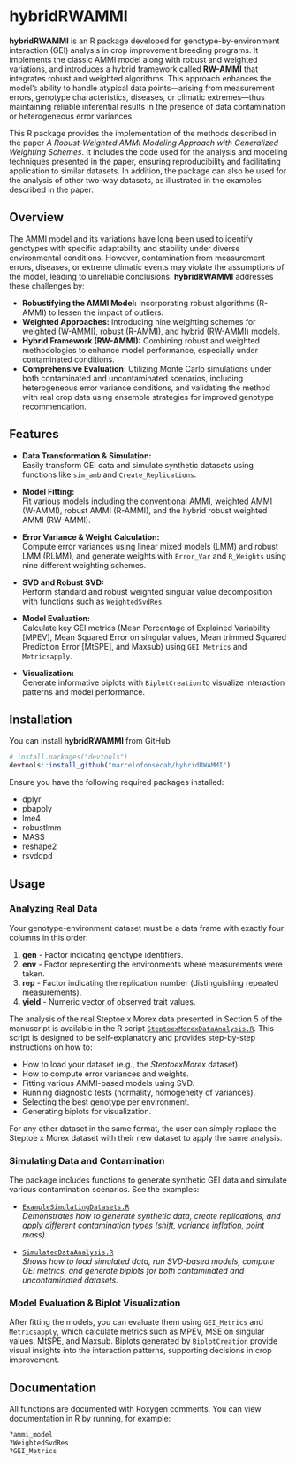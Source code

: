 # hybridRWAMMI

**hybridRWAMMI** is an R package developed for genotype-by-environment interaction (GEI) analysis in crop improvement breeding programs. It implements the classic AMMI model along with robust and weighted variations, and introduces a hybrid framework called **RW-AMMI** that integrates robust and weighted algorithms. This approach enhances the model’s ability to handle atypical data points—arising from measurement errors, genotype characteristics, diseases, or climatic extremes—thus maintaining reliable inferential results in the presence of data contamination or heterogeneous error variances.

This R package provides the implementation of the methods described in the paper *A Robust-Weighted AMMI Modeling Approach with Generalized Weighting Schemes*. It includes the code used for the analysis and modeling techniques presented in the paper, ensuring reproducibility and facilitating application to similar datasets. In addition, the package can also be used for the analysis of other two-way datasets, as illustrated in the examples described in the paper.

## Overview

The AMMI model and its variations have long been used to identify genotypes with specific adaptability and stability under diverse environmental conditions. However, contamination from measurement errors, diseases, or extreme climatic events may violate the assumptions of the model, leading to unreliable conclusions. **hybridRWAMMI** addresses these challenges by:

- **Robustifying the AMMI Model:** Incorporating robust algorithms (R-AMMI) to lessen the impact of outliers.
- **Weighted Approaches:** Introducing nine weighting schemes for weighted (W-AMMI), robust (R-AMMI), and hybrid (RW-AMMI) models.
- **Hybrid Framework (RW-AMMI):** Combining robust and weighted methodologies to enhance model performance, especially under contaminated conditions.
- **Comprehensive Evaluation:** Utilizing Monte Carlo simulations under both contaminated and uncontaminated scenarios, including heterogeneous error variance conditions, and validating the method with real crop data using ensemble strategies for improved genotype recommendation.

## Features

- **Data Transformation & Simulation:**  
  Easily transform GEI data and simulate synthetic datasets using functions like `sim_amb` and `Create_Replications`.

- **Model Fitting:**  
  Fit various models including the conventional AMMI, weighted AMMI (W-AMMI), robust AMMI (R-AMMI), and the hybrid robust weighted AMMI (RW-AMMI).

- **Error Variance & Weight Calculation:**  
  Compute error variances using linear mixed models (LMM) and robust LMM (RLMM), and generate weights with `Error_Var` and `R_Weights` using nine different weighting schemes.

- **SVD and Robust SVD:**  
  Perform standard and robust weighted singular value decomposition with functions such as `WeightedSvdRes`.

- **Model Evaluation:**  
  Calculate key GEI metrics (Mean Percentage of Explained Variability [MPEV], Mean Squared Error on singular values, Mean trimmed Squared Prediction Error [MtSPE], and Maxsub) using `GEI_Metrics` and `Metricsapply`.

- **Visualization:**  
  Generate informative biplots with `BiplotCreation` to visualize interaction patterns and model performance.

## Installation

You can install **hybridRWAMMI** from GitHub

```r
# install.packages("devtools")
devtools::install_github("marcelofonsecab/hybridRWAMMI")
```

Ensure you have the following required packages installed:

- dplyr
- pbapply
- lme4
- robustlmm
- MASS
- reshape2
- rsvddpd

## Usage

### Analyzing Real Data

Your genotype-environment dataset must be a data frame with exactly four columns in this order:

1. **gen**  - Factor indicating genotype identifiers.
2. **env**  - Factor representing the environments where measurements were taken.
3. **rep**  - Factor indicating the replication number (distinguishing repeated measurements).
4. **yield** - Numeric vector of observed trait values.

The analysis of the real Steptoe x Morex data presented in Section 5 of the manuscript is available in the R script [`SteptoexMorexDataAnalysis.R`](examples/SteptoexMorexDataAnalysis.R). This script is designed to be self-explanatory and provides step-by-step instructions on how to:
- How to load your dataset (e.g., the *SteptoexMorex* dataset).
- How to compute error variances and weights.
- Fitting various AMMI-based models using SVD.
- Running diagnostic tests (normality, homogeneity of variances).
- Selecting the best genotype per environment.
- Generating biplots for visualization.

For any other dataset in the same format, the user can simply replace the Steptoe x Morex dataset with their new dataset to apply the same analysis.

### Simulating Data and Contamination

The package includes functions to generate synthetic GEI data and simulate various contamination scenarios. See the examples:

- [`ExampleSimulatingDatasets.R`](examples/ExampleSimulatingDatasets.R)  
  *Demonstrates how to generate synthetic data, create replications, and apply different contamination types (shift, variance inflation, point mass).*

- [`SimulatedDataAnalysis.R`](examples/SimulatedDataAnalysis.R)  
  *Shows how to load simulated data, run SVD-based models, compute GEI metrics, and generate biplots for both contaminated and uncontaminated datasets.*

### Model Evaluation & Biplot Visualization

After fitting the models, you can evaluate them using `GEI_Metrics` and `Metricsapply`, which calculate metrics such as MPEV, MSE on singular values, MtSPE, and Maxsub. Biplots generated by `BiplotCreation` provide visual insights into the interaction patterns, supporting decisions in crop improvement.

## Documentation

All functions are documented with Roxygen comments. You can view documentation in R by running, for example:

```r
?ammi_model
?WeightedSvdRes
?GEI_Metrics
```

